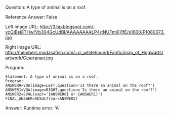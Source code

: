 Question: A type of animal is on a roof.

Reference Answer: False

Left image URL: http://3.bp.blogspot.com/-vcQiBsj8THw/Vb304GcUdBI/AAAAAAAALP4/tNUFmI0j1fE/s1600/P1080673.jpg

Right image URL: http://members.madasafish.com/~cj_whitehound/Fanfic/map_of_Hogwarts/artwork/Gearranan.jpg

Program:

```
Statement: A type of animal is on a roof.
Program:
ANSWER0=VQA(image=LEFT,question='Is there an animal on the roof?')
ANSWER1=VQA(image=RIGHT,question='Is there an animal on the roof?')
ANSWER2=EVAL(expr='{ANSWER0} or {ANSWER1}')
FINAL_ANSWER=RESULT(var=ANSWER2)
```
Answer: Runtime error: 'A'

